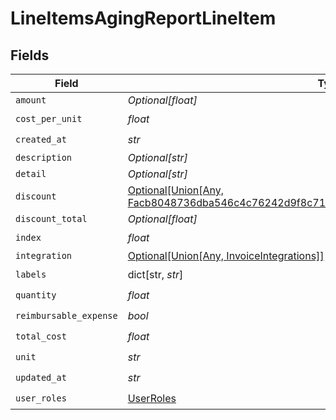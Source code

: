# LineItemsAgingReportLineItem


## Fields

| Field                                                                                                                                                 | Type                                                                                                                                                  | Required                                                                                                                                              | Description                                                                                                                                           |
| ----------------------------------------------------------------------------------------------------------------------------------------------------- | ----------------------------------------------------------------------------------------------------------------------------------------------------- | ----------------------------------------------------------------------------------------------------------------------------------------------------- | ----------------------------------------------------------------------------------------------------------------------------------------------------- |
| `amount`                                                                                                                                              | *Optional[float]*                                                                                                                                     | :heavy_minus_sign:                                                                                                                                    | N/A                                                                                                                                                   |
| `cost_per_unit`                                                                                                                                       | *float*                                                                                                                                               | :heavy_check_mark:                                                                                                                                    | N/A                                                                                                                                                   |
| `created_at`                                                                                                                                          | *str*                                                                                                                                                 | :heavy_check_mark:                                                                                                                                    | N/A                                                                                                                                                   |
| `description`                                                                                                                                         | *Optional[str]*                                                                                                                                       | :heavy_minus_sign:                                                                                                                                    | N/A                                                                                                                                                   |
| `detail`                                                                                                                                              | *Optional[str]*                                                                                                                                       | :heavy_minus_sign:                                                                                                                                    | N/A                                                                                                                                                   |
| `discount`                                                                                                                                            | [Optional[Union[Any, Facb8048736dba546c4c76242d9f8c7111011a7a7483528f37d80226698a1f2b]]](../../models/shared/lineitemsagingreportlineitemdiscount.md) | :heavy_minus_sign:                                                                                                                                    | N/A                                                                                                                                                   |
| `discount_total`                                                                                                                                      | *Optional[float]*                                                                                                                                     | :heavy_minus_sign:                                                                                                                                    | N/A                                                                                                                                                   |
| `index`                                                                                                                                               | *float*                                                                                                                                               | :heavy_check_mark:                                                                                                                                    | N/A                                                                                                                                                   |
| `integration`                                                                                                                                         | [Optional[Union[Any, InvoiceIntegrations]]](../../models/shared/lineitemsagingreportlineitemintegration.md)                                           | :heavy_minus_sign:                                                                                                                                    | N/A                                                                                                                                                   |
| `labels`                                                                                                                                              | dict[str, *str*]                                                                                                                                      | :heavy_check_mark:                                                                                                                                    | N/A                                                                                                                                                   |
| `quantity`                                                                                                                                            | *float*                                                                                                                                               | :heavy_check_mark:                                                                                                                                    | N/A                                                                                                                                                   |
| `reimbursable_expense`                                                                                                                                | *bool*                                                                                                                                                | :heavy_check_mark:                                                                                                                                    | N/A                                                                                                                                                   |
| `total_cost`                                                                                                                                          | *float*                                                                                                                                               | :heavy_check_mark:                                                                                                                                    | N/A                                                                                                                                                   |
| `unit`                                                                                                                                                | *str*                                                                                                                                                 | :heavy_check_mark:                                                                                                                                    | N/A                                                                                                                                                   |
| `updated_at`                                                                                                                                          | *str*                                                                                                                                                 | :heavy_check_mark:                                                                                                                                    | N/A                                                                                                                                                   |
| `user_roles`                                                                                                                                          | [UserRoles](../../models/shared/userroles.md)                                                                                                         | :heavy_check_mark:                                                                                                                                    | N/A                                                                                                                                                   |